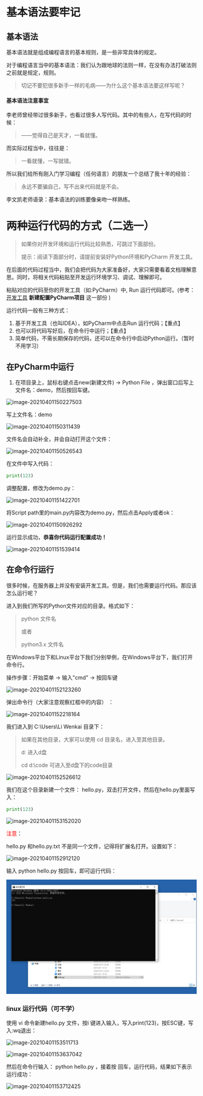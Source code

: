 #  基本语法要牢记



## 基本语法

基本语法就是组成编程语言的基本规则，是一些非常具体的规定。

对于编程语言当中的基本语法：我们认为跟地球的法则一样，在没有办法打破法则之前就是规定，规则。

> 切记不要犯很多新手一样的毛病——为什么这个基本语法要这样写呢？



#### 基本语法注意事宜

李老师曾经带过很多新手，也看过很多人写代码。其中的有些人，在写代码的时候：

> ——觉得自己是天才，一看就懂。

而实际过程当中，往往是：

> 一看就懂，一写就错。

所以我们给所有刚入门学习编程（任何语言）的朋友一个总结了我十年的经验：

> 永远不要骗自己，写不出来代码就是不会。

李文凯老师语录：基本语法的训练要像亲吻一样熟练。



# 两种运行代码的方式（二选一）

> 如果你对开发环境和运行代码比较熟悉，可跳过下面部份。
>
> 提示：阅读下面部分时，请提前安装好Python环境和PyCharm 开发工具。



在后面的代码过程当中，我们会把代码为大家准备好，大家只需要看着文档理解意思。同时，将相关代码粘贴至开发运行环境学习、调试、理解即可。

粘贴对应的代码至你的开发工具（如:PyCharm）中, Run 运行代码即可。(参考：[开发工具](tool.md)  **新建配置PyCharm项目** 这一部份 )



运行代码一般有三种方式：

1. 基于开发工具（也叫IDEA），如PyCharm中点击Run 运行代码；【重点】
2. 也可以将代码写好后，在命令行中运行；【重点】
3. 简单代码，不需长期保存的代码，还可以在命令行中启动Python运行。（暂时不用学习）





## 在PyCharm中运行



1. 在项目录上，鼠标右键点击new(新建文件)   -> Python File ，弹出窗口后写上文件名：demo，然后按回车键。



![image-20210401150227503](../images/image-20210401150227503.png)



写上文件名：demo



![image-20210401150311439](../images/image-20210401150311439.png)



文件名会自动补全，并会自动打开这个文件：

![image-20210401150526543](../images/image-20210401150526543.png)



在文件中写入代码：

~~~python
print(123)
~~~



调整配置，修改为demo.py：



![image-20210401151422701](../images/image-20210401151422701.png)



将Script path里的main.py内容改为demo.py，然后点击Apply或者ok：

![image-20210401150926292](../images/image-20210401150926292.png)



运行显示成功，**恭喜你代码运行配置成功！**

![image-20210401151539414](../images/image-20210401151539414.png)





## 在命令行运行



很多时候，在服务器上并没有安装开发工具。但是，我们也需要运行代码。那应该怎么运行呢？

进入到我们所写的Python文件对应的目录。格式如下：

> python 文件名
>
> 或者
>
> python3.x 文件名



在Windows平台下和Linux平台下我们分别举例，在Windows平台下，我们打开命令行。

操作步骤：开始菜单  -> 输入"cmd" -> 按回车键

![image-20210401152123260](../images/image-20210401152123260.png)



弹出命令行（大家注意观察红框中的内容） ：

![image-20210401152218164](../images/image-20210401152218164.png)



我们进入到 C:\Users\Li Wenkai 目录下：

> 如果在其他目录，大家可以使用   cd 目录名，进入至其他目录。
>
> d:    进入d盘
>
> cd    d:\code     可进入至d盘下的code目录

![image-20210401152526612](../images/image-20210401152526612.png)



我们在这个目录新建一个文件： hello.py，双击打开文件，然后在hello.py里面写入：

~~~python
print(123)
~~~



![image-20210401153152020](../images/image-20210401153152020.png)

<font color="red">注意</font>：

hello.py 和hello.py.txt 不是同一个文件，记得将扩展名打开。设置如下：

![image-20210401152912120](../images/image-20210401152912120.png)



输入 python hello.py 按回车，即可运行代码：

![image-20210401153302383](./images/image-20210401153302383.png)



### linux 运行代码（可不学）

使用 vi 命令新建hello.py 文件，按i 键进入输入，写入print(123)，按ESC键，写入:wq退出：



![image-20210401153511713](../images/image-20210401153511713.png)

![image-20210401153637042](../images/image-20210401153637042.png)



然后在命令行输入： python hello.py ，接着按 回车，运行代码，结果如下表示运行成功：



![image-20210401153712425](../images/image-20210401153712425.png)





